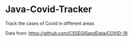 # Java-Covid-Tracker
Track the cases of Covid in different areas

Data from: https://github.com/CSSEGISandData/COVID-19
